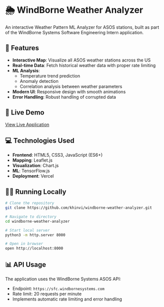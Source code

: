 # 🌦️ WindBorne Weather Analyzer

An interactive Weather Pattern ML Analyzer for ASOS stations, built as part of the WindBorne Systems Software Engineering Intern application.

## 🎯 Features

- **Interactive Map**: Visualize all ASOS weather stations across the US
- **Real-time Data**: Fetch historical weather data with proper rate limiting
- **ML Analysis**: 
  - Temperature trend prediction
  - Anomaly detection
  - Correlation analysis between weather parameters
- **Modern UI**: Responsive design with smooth animations
- **Error Handling**: Robust handling of corrupted data

## 🚀 Live Demo

[View Live Application](https://windborne-weather-analyzer.vercel.app)

## 💻 Technologies Used

- **Frontend**: HTML5, CSS3, JavaScript (ES6+)
- **Mapping**: Leaflet.js
- **Visualization**: Chart.js
- **ML**: TensorFlow.js
- **Deployment**: Vercel

## 🏃‍♂️ Running Locally

```bash
# Clone the repository
git clone https://github.com/khinvi/windborne-weather-analyzer.git

# Navigate to directory
cd windborne-weather-analyzer

# Start local server
python3 -m http.server 8000

# Open in browser
open http://localhost:8000
```

## 📊 API Usage

The application uses the WindBorne Systems ASOS API:
- Endpoint: `https://sfc.windbornesystems.com`
- Rate limit: 20 requests per minute
- Implements automatic rate limiting and error handling
